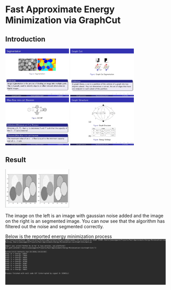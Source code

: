 # Fast Approximate Energy Minimization via GraphCut

## Introduction
<img src="./markdown/Graph_Cut_페이지_2.jpg" width="200">
<img src="./markdown/Graph_Cut_페이지_3.jpg" width="200">
<img src="./markdown/Graph_Cut_페이지_4.jpg" width="200">
<img src="./markdown/Graph_Cut_페이지_5.jpg" width="200">

## Result
<img src="./markdown/Image.png" width="200">

The image on the left is an image with gaussian noise added and the image on the right is an segmented image. You can now see that the algorithm has filtered out the noise and segmented correctly.

Below is the reported energy minimization process
![Result2](./markdown/EnergyOptimization.png)
